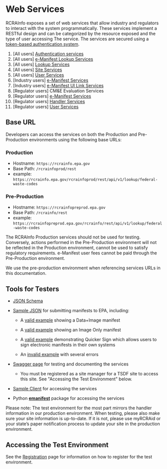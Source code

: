 # Web Services

RCRAInfo exposes a set of web services that allow industry and regulators to interact with the system programmatically.
These services implement a RESTful design and can be categorized by the resource exposed and the type of user accessing
The service. The services are secured using a [token-based authentication system](./authentication.md).

1. [All users] [Authentication services](authentication.md)
2. [All users] [e-Manifest Lookup Services](./Lookup/e-manifest-lookup.md)
3. [All users] [Lookup Services](./Lookup/lookup.md)
4. [All users] [Site Services](./Site)
5. [All users] [User Services](./user.md)
6. [Industry users] [e-Manifest Services](Manifest/save.md)
7. [Industry users] [e-Manifest UI Link Services](./Manifest/ui-link.md)
8. [Regulator users] CM&E Evaluation Services
9. [Regulator users] [e-Manifest Services](Manifest/states.md)
10. [Regulator users] [Handler Services](./site-handler.md)
11. [Regulator users] [User Services](./user.md)

## Base URL

Developers can access the services on both the Production and Pre-Production environments using the following base URLs:

### Production

- Hostname: `https://rcrainfo.epa.gov`
- Base Path: `/rcrainfoprod/rest`
- example: `https://rcrainfo.epa.gov/rcrainfoprod/rest/api/v1/lookup/federal-waste-codes`

### Pre-Production

- Hostname: `https://rcrainfopreprod.epa.gov`
- Base Path: `/rcrainfo/rest`
- example: `https://rcrainfopreprod.epa.gov/rcrainfo/rest/api/v1/lookup/federal-waste-codes`

The RCRAInfo Production services should not be used for testing. Conversely, actions performed in the Pre-Production
environment will not be reflected in the Production environment, cannot be used to satisfy regulatory requirements.
e-Manifest user fees cannot be paid through the Pre-Production environment.

We use the pre-production environment when referencing services URLs in this documentation.

## Tools for Testers

- [JSON Schema](https://github.com/USEPA/e-manifest/tree/master/Services-Information/Schema)
- [Sample JSON](https://github.com/USEPA/e-manifest/tree/master/Services-Information/Schema/manifest-save-return-examples)
  for submitting manifests to EPA, including:

  - A [valid example](https://github.com/USEPA/e-manifest/blob/master/Services-Information/Schema/manifest-save-return-examples/emanifest-save-valid-Data-and-Image-example.json)
    showing a Data+Image manifest

  - A [valid example](https://github.com/USEPA/e-manifest/blob/master/Services-Information/Schema/manifest-save-return-examples/emanifest-save-valid-Image-Only-Designated-Facility-example.json)
    showing an Image Only manifest

  - A [valid example](https://github.com/USEPA/e-manifest/blob/master/Services-Information/Schema/quicker%20sign%20example.json)
    demonstrating Quicker Sign which allows users to sign electronic manifests in their own systems

  - An [invalid example](https://github.com/USEPA/e-manifest/blob/master/Services-Information/Schema/manifest-save-return-examples/emanifest-save-invalid-example.json)
    with several errors

- [Swagger page](https://rcrainfopreprod.epa.gov/rcrainfo/secured/swagger/) for testing and documenting the services
  - You must be registered as a site manager for a TSDF site to access this site. See "Accessing the Test Environment"
    below.
- [Sample Client](https://github.com/USEPA/e-manifest/tree/master/Services-Information/sample-client) for accessing the
  services
- Python [**emanifest**](https://github.com/USEPA/e-manifest/tree/master/emanifest-py) package for accessing the
  services

Please note: The test environment for the most part mirrors the handler information in our production environment.
When testing, please also make sure your site information is up-to-date. If it is not, please use myRCRAid or your
state’s paper notification process to update your site in the production environment.

## Accessing the Test Environment

See the [Registration](../Intro/registration.md) page for information on how to register for the test environment.
